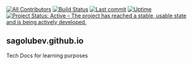 [![All Contributors](https://img.shields.io/badge/all_contributors-1-orange.svg?style=flat-square)](https://github.com/sagolubev/sagolubev.github.io/graphs/contributors)
[![Build Status](https://img.shields.io/endpoint.svg?url=https%3A%2F%2Factions-badge.atrox.dev%2Fsagolubev%2Fsagolubev.github.io%2Fbadge%3Fref%3Dmaster&style=flat)](https://actions-badge.atrox.dev/sagolubev/sagolubev.github.io/goto?ref=master)
[![Last commit](https://img.shields.io/github/last-commit/sagolubev/sagolubev.github.io)](https://github.com/sagolubev/sagolubev.github.io/commits/master)
[![Uptime](https://img.shields.io/uptimerobot/ratio/7/m782858042-3d71762d2d4534e733870644)](#)
[![Project Status: Active – The project has reached a stable, usable state and is being actively developed.](https://www.repostatus.org/badges/latest/active.svg)](https://www.repostatus.org/#active)

## sagolubev.github.io
Tech Docs for learning purposes


